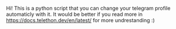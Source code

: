 Hi! This is a python script that you can change your telegram profile automaticly with it.
It would be better if you read more in https://docs.telethon.dev/en/latest/ for more undrestanding :)

